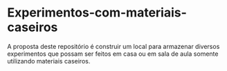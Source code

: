 # Experimentos-com-materiais-caseiros
A proposta deste repositório é construir um local para armazenar diversos experimentos que possam ser feitos em casa ou em sala de aula somente utilizando materiais caseiros.
